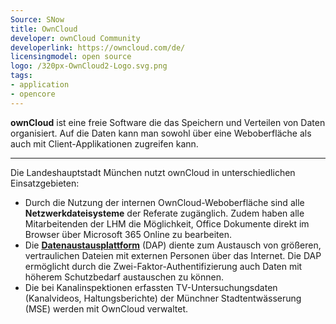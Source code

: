 ```yaml
---
Source: SNow
title: OwnCloud
developer: ownCloud Community
developerlink: https://owncloud.com/de/
licensingmodel: open source
logo: /320px-OwnCloud2-Logo.svg.png
tags:
- application
- opencore
---
```

__ownCloud__ ist eine freie Software die das Speichern und Verteilen von Daten organisiert.
Auf die Daten kann man sowohl über eine Weboberfläche als auch mit Client-Applikationen zugreifen kann. 


---


Die Landeshauptstadt München nutzt ownCloud in unterschiedlichen Einsatzgebieten:

* Durch die Nutzung der internen OwnCloud-Weboberfläche sind alle __Netzwerkdateisysteme__ der Referate zugänglich.
Zudem haben alle Mitarbeitenden der LHM die Möglichkeit, Office Dokumente direkt im Browser über Microsoft 365 Online zu bearbeiten.
* Die __[Datenaustausplattform](https://dap-safe.muenchen.de)__ (DAP) diente zum Austausch von größeren, vertraulichen Dateien mit externen Personen über das Internet.
Die DAP ermöglicht durch die Zwei-Faktor-Authentifizierung auch Daten mit höherem Schutzbedarf austauschen zu können.
* Die bei Kanalinspektionen erfassten TV-Untersuchungsdaten (Kanalvideos, Haltungsberichte) der Münchner Stadtentwässerung (MSE) werden mit OwnCloud verwaltet.
